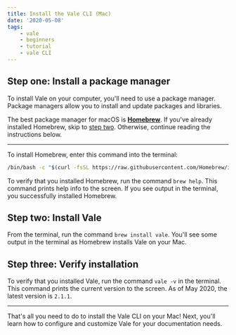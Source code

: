 ```yaml
---
title: Install the Vale CLI (Mac)
date: '2020-05-08'
tags:
    - vale
    - beginners
    - tutorial 
    - vale CLI
---
```

## Step one: Install a package manager 

To install Vale on your computer, you'll need to use a package manager. Package managers allow you to install and update packages and libraries. 

The best package manager for macOS is [**Homebrew**][Homebrew link]. If you've already installed Homebrew, skip to [step two](#heading-step-two:-install-vale). Otherwise, continue reading the instructions below.

---

To install Homebrew, enter this command into the terminal:

```bash
/bin/bash -c "$(curl -fsSL https://raw.githubusercontent.com/Homebrew/install/master/install.sh)".
```

To verify that you installed Homebrew, run the command `brew help`. This command prints help info to the screen. If you see output in the terminal, you successfully installed Homebrew.

## Step two: Install Vale 

From the terminal, run the command `brew install vale`. You'll see some output in the terminal as Homebrew installs Vale on your Mac. 

## Step three: Verify installation 

To verify that you installed Vale, run the command `vale -v` in the terminal. This command prints the current version to the screen. As of May 2020, the latest version is `2.1.1`. 

---

That's all you need to do to install the Vale CLI on your Mac! Next, you'll learn how to configure and customize Vale for your documentation needs. 

[Homebrew link]: https://brew.sh/
